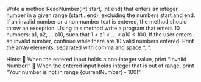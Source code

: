 Write a method ReadNumber(int start, int end) that enters an integer number in a given range (start...end), excluding
the numbers start and end. If an invalid number or a non‐number text is entered, the method should throw an
exception. Using this method write a program that enters 10 numbers: a1, a2, ... a10, such that 1 < a1 < ... < a10 < 100.
If the user enters an invalid number, continue while there are 10 valid numbers entered. Print the array elements,
separated with comma and space “, ”.

Hints:
 When the entered input holds a non‐integer value, print “Invalid Number!”
 When the entered input holds integer that is out of range, print "Your number is not in range
{currentNumber} ‐ 100!"
